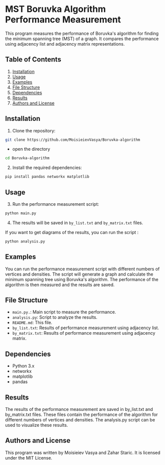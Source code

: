 # MST Boruvka Algorithm Performance Measurement

This program measures the performance of Boruvka's algorithm for finding the minimum spanning tree (MST) of a graph. It compares the performance using adjacency list and adjacency matrix representations.

## Table of Contents


1. [Installation](#installation)
2. [Usage](#usage)
3. [Examples](#examples)
4. [File Structure](#file-structure)
5. [Dependencies](#dependencies)
6. [Results](#results)
7. [Authors and License](#authors-and-license)

## Installation

1. Clone the repository:

```bash
git clone https://github.com/MoisieievVasya/Boruvka-algorithm
```
- open the directory
```bash
cd Boruvka-algorithm
```

2. Install the required dependencies:
```bash
pip install pandas networkx matplotlib 
```

## Usage
3. Run the performance measurement script:

```bash
python main.py
```
4. The results will be saved in `by_list.txt` and `by_matrix.txt` files.

If you want to get diagrams of the results, you can run the script :
```bash
python analysis.py
```



## Examples

You can run the performance measurement script with different numbers of vertices and densities. The script will generate a graph and calculate the minimum spanning tree using Boruvka's algorithm. The performance of the algorithm is then measured and the results are saved.





## File Structure

- `main.py.`: Main script to measure the performance.
- `analysis.py`: Script to analyze the results.
- `README.md`: This file.
- `by_list.txt`: Results of performance measurement using adjacency list.
- `by_matrix.txt`: Results of performance measurement using adjacency matrix.

## Dependencies

- Python 3.x
- networkx
- matplotlib
- pandas 


## Results
The results of the performance measurement are saved in by_list.txt and by_matrix.txt files. These files contain the performance of the algorithm for different numbers of vertices and densities. The analysis.py script can be used to visualize these results. 
## Authors and License

This program was written by Moisieiev Vasya and Zahar Staric. It is licensed under the MIT License.
